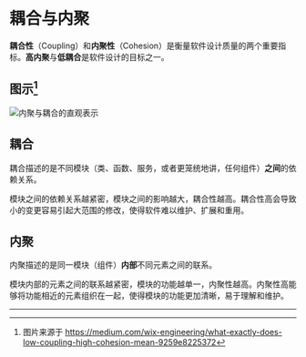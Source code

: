 # 耦合与内聚

**耦合性**（Coupling）和**内聚性**（Cohesion）是衡量软件设计质量的两个重要指标。**高内聚**与**低耦合**是软件设计的目标之一。

## 图示[^1]
![内聚与耦合的直观表示](https://miro.medium.com/v2/resize:fit:640/format:webp/1*PZLEO9BTXbh7-kWQIltLBA.png)

## 耦合
耦合描述的是不同模块（类、函数、服务，或者更笼统地讲，任何组件）**之间**的依赖关系。

模块之间的依赖关系越紧密，模块之间的影响越大，耦合性越高。耦合性高会导致小的变更容易引起大范围的修改，使得软件难以维护、扩展和重用。

## 内聚
内聚描述的是同一模块（组件）**内部**不同元素之间的联系。

模块内部的元素之间的联系越紧密，模块的功能越单一，内聚性越高。内聚性高能够将功能相近的元素组织在一起，使得模块的功能更加清晰，易于理解和维护。

---

[^1]: 图片来源于 https://medium.com/wix-engineering/what-exactly-does-low-coupling-high-cohesion-mean-9259e8225372